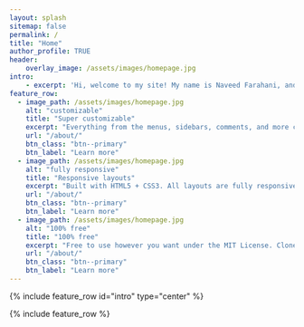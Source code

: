 ```yaml
---
layout: splash
sitemap: false
permalink: /
title: "Home"
author_profile: TRUE
header: 
    overlay_image: /assets/images/homepage.jpg
intro: 
    - excerpt: 'Hi, welcome to my site! My name is Naveed Farahani, and I am a Chemical           Engineering student in my 4th year at the University of Toronto. I am currently looking     for opportunities to begin my professional career upon graduation, you can read my resume   [here](https://naveedfarahani.github.io/resume) or can email me.'
feature_row:
  - image_path: /assets/images/homepage.jpg
    alt: "customizable"
    title: "Super customizable"
    excerpt: "Everything from the menus, sidebars, comments, and more can be configured or set with YAML Front Matter."
    url: "/about/"
    btn_class: "btn--primary"
    btn_label: "Learn more"
  - image_path: /assets/images/homepage.jpg
    alt: "fully responsive"
    title: "Responsive layouts"
    excerpt: "Built with HTML5 + CSS3. All layouts are fully responsive with helpers to augment your content."
    url: "/about/"
    btn_class: "btn--primary"
    btn_label: "Learn more"
  - image_path: /assets/images/homepage.jpg
    alt: "100% free"
    title: "100% free"
    excerpt: "Free to use however you want under the MIT License. Clone it, fork it, customize it... whatever!"
    url: "/about/"
    btn_class: "btn--primary"
    btn_label: "Learn more"     
---
```


{% include feature_row id="intro" type="center" %}

{% include feature_row %}
